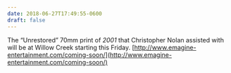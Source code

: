 ```yaml
---
date: 2018-06-27T17:49:55-0600
draft: false
---
```


The “Unrestored” 70mm print of _2001_ that Christopher Nolan assisted with will be at Willow Creek starting this Friday. [http://www.emagine-entertainment.com/coming-soon/](http://www.emagine-entertainment.com/coming-soon/)

